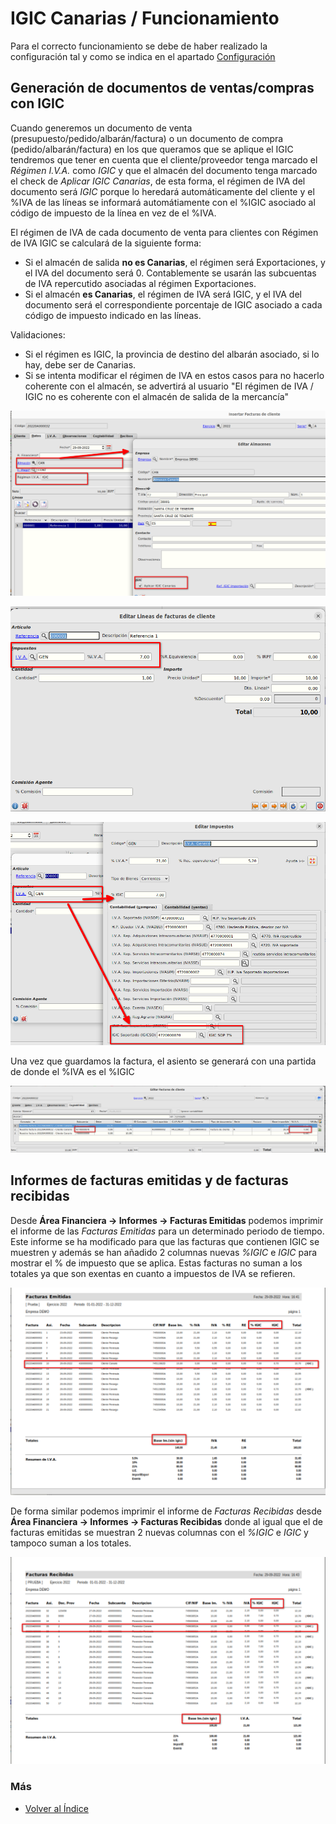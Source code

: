 # IGIC Canarias / Funcionamiento

Para el correcto funcionamiento se debe de haber realizado la configuración tal y como se indica en el apartado [Configuración](./configuracion.md)

## Generación de documentos de ventas/compras con IGIC
Cuando generemos un documento de venta (presupuesto/pedido/albarán/factura) o un documento de compra (pedido/albarán/factura) en los que queramos que se aplique el IGIC tendremos que tener en cuenta que el cliente/proveedor tenga marcado el *Régimen I.V.A.* como *IGIC* y que el almacén del documento tenga marcado el check de *Aplicar IGIC Canarias*, de esta forma, el régimen de IVA del documento será *IGIC* porque lo heredará automáticamente del cliente y el %IVA de las líneas se informará automátiamente con el %IGIC asociado al código de impuesto de la línea en vez de el %IVA.

El régimen de IVA de cada documento de venta para clientes con Régimen de IVA IGIC se calculará de la siguiente forma:
* Si el almacén de salida **no es Canarias**, el régimen será Exportaciones, y el IVA del documento será 0. Contablemente se usarán las subcuentas de IVA repercutido asociadas al régimen Exportaciones.
* Si el almacén **es Canarias**, el régimen de IVA será IGIC, y el IVA del documento será el correspondiente porcentaje de IGIC asociado a cada código de impuesto indicado en las líneas.

Validaciones:
* Si el régimen es IGIC, la provincia de destino del albarán asociado, si lo hay, debe ser de Canarias.
* Si se intenta modificar el régimen de IVA en estos casos para no hacerlo coherente con el almacén, se advertirá al usuario "El régimen de IVA / IGIC no es coherente con el almacén de salida de la mercancía"




![Cabecera factura cliente](./img/form_facturas_igic_canarias.png)

![Línea factura cliente](./img/form_lineasfacturascli_igic_canarias.png)

![Línea factura cliente2](./img/form_lineasfacturascli2_igic_canarias.png)

Una vez que guardamos la factura, el asiento se generará con una partida de donde el %IVA es el %IGIC 

![Guardar fichero](./img/form_co_asientos_igic_canarias.png)


## Informes de facturas emitidas y de facturas recibidas
Desde **Área Financiera -> Informes -> Facturas Emitidas** podemos imprimir el informe de las *Facturas Emitidas* para un determinado periodo de tiempo. Este informe se ha modificado para que las facturas que contienen IGIC se muestren y además se han añadido 2 columnas nuevas *%IGIC* e *IGIC* para mostrar el % de impuesto que se aplica.
Estas facturas no suman a los totales ya que son exentas en cuanto a impuestos de IVA se refieren.

![Facturas emitidas](./img/form_i_facturasemi_igic_canarias.png)

De forma similar podemos imprimir el informe de *Facturas Recibidas* desde **Área Financiera -> Informes -> Facturas Recibidas** donde al igual que el de facturas emitidas se muestran 2 nuevas columnas con el *%IGIC* e *IGIC* y tampoco suman a los totales.

 ![Facturas recibidas](./img/form_i_facturasrec_igic_canarias.png)


### Más

  * [Volver al Índice](./index.md)
